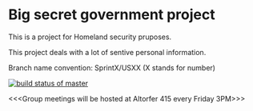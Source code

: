 # Big secret government project
This is a project for Homeland security pruposes.

This project deals with a lot of sentive personal information.

Branch name convention: SprintX/USXX (X stands for number)

[![build status of master](https://travis-ci.org/SamNormcoreWayne/SSW555_TeamPrj.svg?branch=feature/income)](https://travis-ci.org/SamNormcoreWayne/SSW555_TeamPrj)


 <<<Group meetings will be hosted at Altorfer 415 every Friday 3PM>>>


